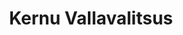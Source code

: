 ---
title: Kernu Vallavalitsus
maintainer_name: Hannes Orgse
maintainer_email: hannes@kernu.ee
description: '' 
twitter: ''
---